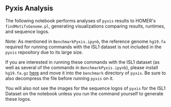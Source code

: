 ## Pyxis Analysis

The following notebook performs analyses of `pyxis` results to HOMER's `findMotifsGenome.pl`, generating visualizations comparing results, runtimes, and sequence logos.

Note: As mentioned in `BenchmarkPyxis.ipynb`, the reference genome `hg19.fa` required for running commands with the ISL1 dataset is not included in the `pyxis` repository due to its large size. 

If you are interested in running these commands with the ISL1 dataset (as well as several of the commands in `BenchmarkPyxis.ipynb`), please install `hg19.fa.gz` [here](https://hgdownload.soe.ucsc.edu/goldenPath/hg19/bigZips/) and move it into the `benchmark` directory of `pyxis`. Be sure to also decompress the file before running `pyxis` on it.

You will also not see the images for the sequence logos of `pyxis` for the ISL1 Dataset on the notebook unless you run the command yourself to generate these logos.
